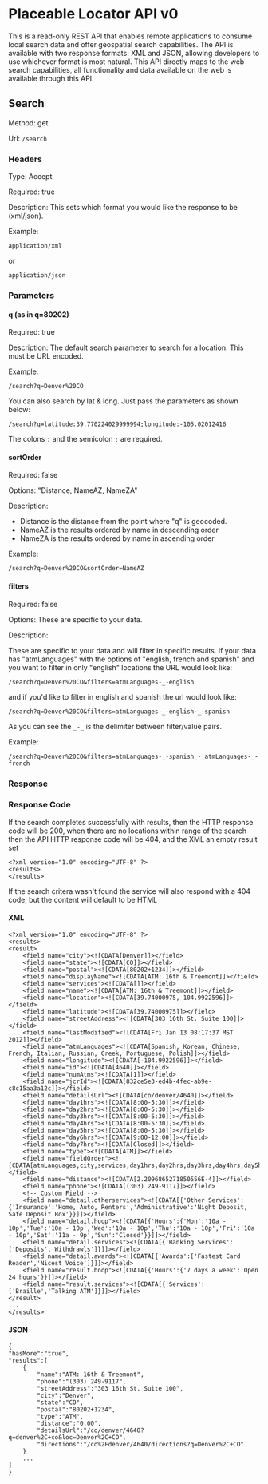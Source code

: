 # Placeable Locator API v0 #

This is a read-only REST API that enables remote applications to consume local search data and offer geospatial search capabilities. The API is available with two response formats: XML and JSON, allowing developers to use whichever format is most natural. This API directly maps to the web search capabilities, all functionality and data available on the web is available through this API.

## Search ##

Method: get 

Url:  `/search`

### Headers ###

Type: Accept

Required: true

Description: This sets which format you would like the response to be (xml/json).

Example:

	application/xml

or

	application/json    

### Parameters ###

#### q (as in q=80202) ####

Required: true  

Description: The default search parameter to search for a location. This must be URL encoded.

Example:  

	/search?q=Denver%20CO

You can also search by lat & long. Just pass the parameters as shown below:

	/search?q=latitude:39.770224029999994;longitude:-105.02012416 

The colons `:` and the semicolon `;` are required. 

#### sortOrder ####

Required: false

Options: "Distance, NameAZ, NameZA"

Description:
* Distance is the distance from the point where "q" is geocoded.
* NameAZ is the results ordered by name in descending order
* NameZA is the results ordered by name in ascending order   

Example:  

	/search?q=Denver%20CO&sortOrder=NameAZ    

#### filters  ####

Required: false

Options: These are specific to your data.                                               

Description:  

These are specific to your data and will filter in specific results. If your data has "atmLanguages" with the options of "english, french and spanish" and you want to filter in only "english" locations the URL would look like:  

	/search?q=Denver%20CO&filters=atmLanguages-_-english  

and if you'd like to filter in english and spanish the url would look like:  

	/search?q=Denver%20CO&filters=atmLanguages-_-english-_-spanish   

As you can see the `_-_` is the delimiter between filter/value pairs.

Example:                                                                  

	/search?q=Denver%20CO&filters=atmLanguages-_-spanish_-_atmLanguages-_-french   

### Response ###

### Response Code ###

If the search completes successfully with results, then the HTTP response code will be 200, 
when there are no locations within range of the search then the API HTTP response code will be 404, and the XML an empty result set

	<?xml version="1.0" encoding="UTF-8" ?>
	<results>
	</results>
	
If the search critera wasn't found the service will also respond with a 404 code, but the content will default to be HTML


#### XML ####

	<?xml version="1.0" encoding="UTF-8" ?>
	<results>
	<result>
	    <field name="city"><![CDATA[Denver]]></field>
	    <field name="state"><![CDATA[CO]]></field>
	    <field name="postal"><![CDATA[80202+1234]]></field>
	    <field name="displayName"><![CDATA[ATM: 16th & Treemont]]></field>
	    <field name="services"><![CDATA[]]></field>
	    <field name="name"><![CDATA[ATM: 16th & Treemont]]></field>
	    <field name="location"><![CDATA[39.74000975,-104.9922596]]></field>
	    <field name="latitude"><![CDATA[39.74000975]]></field>
	    <field name="streetAddress"><![CDATA[303 16th St. Suite 100]]></field>
	    <field name="lastModified"><![CDATA[Fri Jan 13 08:17:37 MST 2012]]></field>
	    <field name="atmLanguages"><![CDATA[Spanish, Korean, Chinese, French, Italian, Russian, Greek, Portuguese, Polish]]></field>
	    <field name="longitude"><![CDATA[-104.9922596]]></field>
	    <field name="id"><![CDATA[4640]]></field>                
	    <field name="numAtms"><![CDATA[1]]></field>
	    <field name="jcrId"><![CDATA[832ce5e3-ed4b-4fec-ab9e-c8c15aa3a12c]]></field>
	    <field name="detailsUrl"><![CDATA[co/denver/4640]]></field>
	    <field name="day1hrs"><![CDATA[8:00-5:30]]></field>
	    <field name="day2hrs"><![CDATA[8:00-5:30]]></field>
	    <field name="day3hrs"><![CDATA[8:00-5:30]]></field>
	    <field name="day4hrs"><![CDATA[8:00-5:30]]></field>
	    <field name="day5hrs"><![CDATA[8:00-5:30]]></field>
	    <field name="day6hrs"><![CDATA[9:00-12:00]]></field>
	    <field name="day7hrs"><![CDATA[Closed]]></field>
	    <field name="type"><![CDATA[ATM]]></field>
	    <field name="fieldOrder"><![CDATA[atmLanguages,city,services,day1hrs,day2hrs,day3hrs,day4hrs,day5hrs,day6hrs,day7hrs,detail.awards,detail.hoop,detail.otherservices,detail.services,displayName,id,latitude,longitude,name,numAtms,phone,postal,result.hoop,result.services,state,streetAddress,type]]></field>
	    <field name="distance"><![CDATA[2.2096865271850556E-4]]></field>
	    <field name="phone"><![CDATA[(303) 249-9117]]></field>
	    <!-- Custom Field -->
	    <field name="detail.otherservices"><![CDATA[{'Other Services':{'Insurance':'Home, Auto, Renters','Administrative':'Night Deposit, Safe Deposit Box'}}]]></field>
	    <field name="detail.hoop"><![CDATA[{'Hours':{'Mon':'10a - 10p','Tue':'10a - 10p','Wed':'10a - 10p','Thu':'10a - 10p','Fri':'10a - 10p','Sat':'11a - 9p','Sun':'Closed'}}]]></field>
	    <field name="detail.services"><![CDATA[{'Banking Services':['Deposits','Withdrawls']}]]></field>
	    <field name="detail.awards"><![CDATA[{'Awards':['Fastest Card Reader','Nicest Voice']}]]></field>
	    <field name="result.hoop"><![CDATA[{'Hours':{'7 days a week':'Open 24 hours'}}]]></field>
	    <field name="result.services"><![CDATA[{'Services':['Braille','Talking ATM']}]]></field>
	</result>
	...
	</results>

#### JSON ####

	{
	"hasMore":"true",
	"results":[
		{
			"name":"ATM: 16th & Treemont",
			"phone":"(303) 249-9117",
			"streetAddress":"303 16th St. Suite 100",
			"city":"Denver",
			"state":"CO",
			"postal":"80202+1234",
			"type":"ATM",
			"distance":"0.00",
			"detailsUrl":"/co/denver/4640?q=denver%2C+co&loc=Denver%2C+CO",
			"directions":"/co%2Fdenver/4640/directions?q=Denver%2C+CO"
		}
		...
	]
	}
